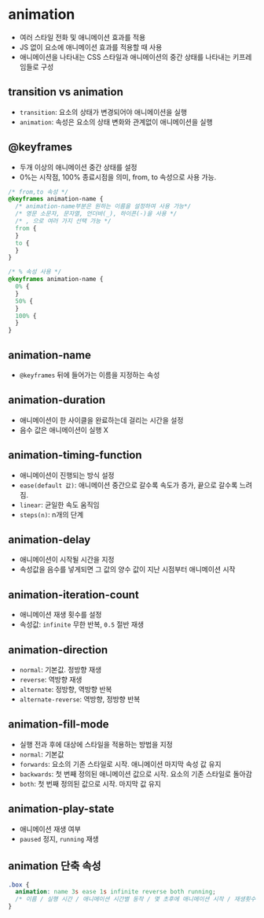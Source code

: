 # animation

- 여러 스타일 전화 및 애니메이션 효과를 적용
- JS 없이 요소에 애니메이션 효과를 적용할 때 사용
- 애니메이션을 나타내는 CSS 스타일과 애니메이션의 중간 상태를 나타내는 키프레임들로 구성

## transition vs animation

- `transition`: 요소의 상태가 변경되어야 애니메이션을 실행
- `animation`: 속성은 요소의 상태 변화와 관계없이 애니메이션을 실행

## @keyframes

- 두개 이상의 애니메이션 중간 상태를 설정
- 0%는 시작점, 100% 종료시점을 의미, from, to 속성으로 사용 가능.

```css
/* from,to 속성 */
@keyframes animation-name {
  /* animation-name부분은 원하는 이름을 설정하여 사용 가능*/
  /* 영문 소문자, 문자열, 언더바(_), 하이픈(-)을 사용 */
  /* , 으로 여러 가지 선택 가능 */
  from {
  }
  to {
  }
}

/* % 속성 사용 */
@keyframes animation-name {
  0% {
  }
  50% {
  }
  100% {
  }
}
```

## animation-name

- `@keyframes` 뒤에 들어가는 이름을 지정하는 속성

## animation-duration

- 애니메이션이 한 사이클을 완료하는데 걸리는 시간을 설정
- 음수 값은 애니메이션이 실행 X

## animation-timing-function

- 애니메이션이 진행되는 방식 설정
- `ease(default 값)`: 애니메이션 중간으로 갈수록 속도가 증가, 끝으로 갈수록 느려짐.
- `linear`: 균일한 속도 움직임
- `steps(n)`: n개의 단계

## animation-delay

- 애니메이션이 시작될 시간을 지정
- 속성값을 음수를 넣게되면 그 값의 양수 값이 지난 시점부터 애니메이션 시작

## animation-iteration-count

- 애니메이션 재생 횟수를 설정
- 속성값: `infinite` 무한 반복, `0.5` 절반 재생

## animation-direction

- `normal`: 기본값. 정방향 재생
- `reverse`: 역방향 재생
- `alternate`: 정방향, 역방향 반복
- `alternate-reverse`: 역방향, 정방향 반복

## animation-fill-mode

- 실행 전과 후에 대상에 스타일을 적용하는 방법을 지정
- `normal`: 기본값
- `forwards`: 요소의 기존 스타일로 시작. 애니메이션 마지막 속성 값 유지
- `backwards`: 첫 번째 정의된 애니메이션 값으로 시작. 요소의 기존 스타일로 돌아감
- `both`: 첫 번째 정의된 값으로 시작. 마지막 값 유지

## animation-play-state

- 애니메이션 재생 여부
- `paused` 정지, `running` 재생

## animation 단축 속성

```css
.box {
  animation: name 3s ease 1s infinite reverse both running;
  /* 이름 / 실행 시간 / 애니메이션 시간별 동작 / 몇 초후에 애니메이션 시작 / 재생횟수 / 방향 /실행 전&후 상태/ 재생 여부 */
}
```
